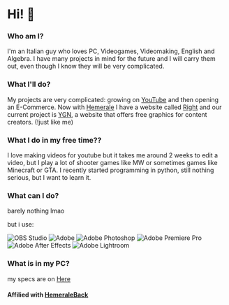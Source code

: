 # Hi! 👋

### Who am I?
I'm an Italian guy who loves PC, Videogames, Videomaking, English and Algebra. 
I have many projects in mind for the future and I will carry them out, even though I know they will be very complicated.

### What I'll do?
My projects are very complicated: growing on [YouTube](https://www.youtube.com/channel/UCaefFN_EohqhaHQKBqLc9oA) and then opening an E-Commerce.
Now with [Hemerale](https://github.com/hemeraleback) I have a website called [Right](https://rightofficial.github.io/)
and our current project is [YGN](https://rightofficial.000webhostapp.com/YGN/YGN.html), a website that offers free graphics for content creators. (!just like me)

### What I do in my free time??
I love making videos for youtube but it takes me around 2 weeks to edit a video,
but I play a lot of shooter games like MW or sometimes games like Minecraft or GTA.
I recently started programming in python, still nothing serious, but I want to learn it.

### What can I do? 
barely nothing lmao

but i use:

![OBS Studio](https://img.shields.io/static/v1?style=for-the-badge&message=OBS+Studio&color=302E31&logo=OBS+Studio&logoColor=FFFFFF&label=)
![Adobe](https://img.shields.io/static/v1?style=for-the-badge&message=Adobe&color=FF0000&logo=Adobe&logoColor=FFFFFF&label=)
![Adobe Photoshop](https://img.shields.io/static/v1?style=for-the-badge&message=Adobe+Photoshop&color=31A8FF&logo=Adobe+Photoshop&logoColor=FFFFFF&label=)
![Adobe Premiere Pro](https://img.shields.io/static/v1?style=for-the-badge&message=Adobe+Premiere+Pro&color=9999FF&logo=Adobe+Premiere+Pro&logoColor=FFFFFF&label=)
![Adobe After Effects](https://img.shields.io/static/v1?style=for-the-badge&message=Adobe+After+Effects&color=9999FF&logo=Adobe+After+Effects&logoColor=FFFFFF&label=)
![Adobe Lightroom](https://img.shields.io/static/v1?style=for-the-badge&message=Adobe+Lightroom&color=31A8FF&logo=Adobe+Lightroom&logoColor=FFFFFF&label=)

### What is in my PC?
my specs are on [Here](https://m4croxx.github.io/)
#### Affilied with [HemeraleBack](https://github.com/hemeraleback)
